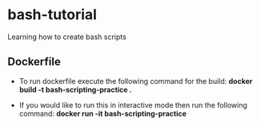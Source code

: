 # bash-tutorial

 Learning how to create bash scripts

## Dockerfile

* To run dockerfile execute the following command for the build:
**docker build -t bash-scripting-practice .**

* If you would like to run this in interactive mode then run the following command:
**docker run -it bash-scripting-practice**
